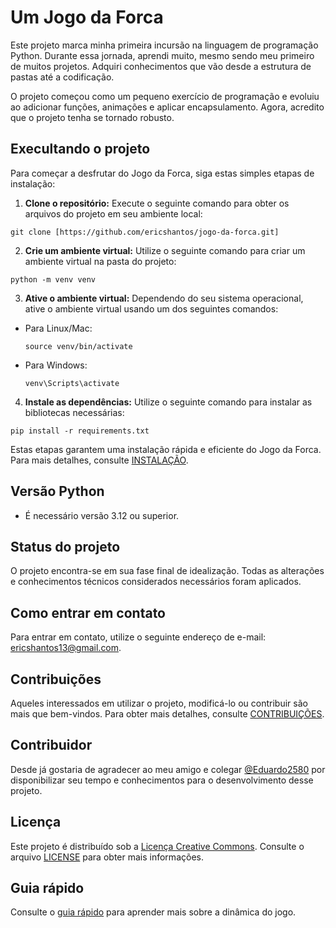 # Um Jogo da Forca 

Este projeto marca minha primeira incursão na linguagem de programação Python. Durante essa jornada, aprendi muito, mesmo sendo meu primeiro de muitos projetos. Adquiri conhecimentos que vão desde a estrutura de pastas até a codificação.

O projeto começou como um pequeno exercício de programação e evoluiu ao adicionar funções, animações e aplicar encapsulamento. Agora, acredito que o projeto tenha se tornado robusto.

## Execultando o projeto

Para começar a desfrutar do Jogo da Forca, siga estas simples etapas de instalação:

1. **Clone o repositório:**
   Execute o seguinte comando para obter os arquivos do projeto em seu ambiente local:

```
git clone [https://github.com/ericshantos/jogo-da-forca.git]
```

2. **Crie um ambiente virtual:**
Utilize o seguinte comando para criar um ambiente virtual na pasta do projeto:

```
python -m venv venv
```

3. **Ative o ambiente virtual:**
Dependendo do seu sistema operacional, ative o ambiente virtual usando um dos seguintes comandos:
- Para Linux/Mac:
  ```
  source venv/bin/activate
  ```
- Para Windows:
  ```
  venv\Scripts\activate
  ```

4. **Instale as dependências:**
Utilize o seguinte comando para instalar as bibliotecas necessárias:

```
pip install -r requirements.txt
```


Estas etapas garantem uma instalação rápida e eficiente do Jogo da Forca. Para mais detalhes, consulte [INSTALAÇÃO](docs/_source/installation.rst).

## Versão Python
- É necessário versão 3.12 ou superior.

## Status do projeto

O projeto encontra-se em sua fase final de idealização. Todas as alterações e conhecimentos técnicos considerados necessários foram aplicados.

## Como entrar em contato

Para entrar em contato, utilize o seguinte endereço de e-mail: ericshantos13@gmail.com.

## Contribuições

Aqueles interessados em utilizar o projeto, modificá-lo ou contribuir são mais que bem-vindos. Para obter mais detalhes, consulte [CONTRIBUIÇÕES](docs/_source/contributions.rst).

## Contribuidor

Desde já gostaria de agradecer ao meu amigo e colegar [@Eduardo2580](https://github.com/Eduardo2580) por disponibilizar seu tempo e conhecimentos para o desenvolvimento desse projeto.

## Licença 

Este projeto é distribuído sob a [Licença Creative Commons](https://creativecommons.org/licenses/by/4.0/legalcode). Consulte o arquivo [LICENSE](LICENSE) para obter mais informações.

## Guia rápido

Consulte o [guia rápido](docs/_source/quickguide.rst) para aprender mais sobre a dinâmica do jogo.


